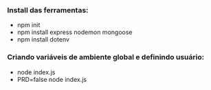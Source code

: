 ### Install das ferramentas:
- npm init<br>
- npm install express nodemon mongoose<br>
- npm install dotenv<br>

### Criando variáveis de ambiente global e  definindo usuário:
<!-- USERDB="user" node index.js<br> -->
- node index.js<br>
- PRD=false node index.js<br>
<!--PRD=true USERDB=usuarioteste node index.JS>